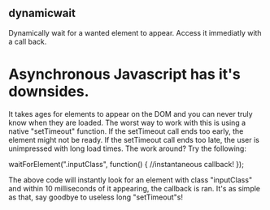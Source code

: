 ## dynamicwait
Dynamically wait for a wanted element to appear. Access it immediatly with a call back.
# Asynchronous Javascript has it's downsides.
It takes ages for elements to appear on the DOM and you can never truly know when they are loaded.
The worst way to work with this is using a native "setTimeout" function.
If the setTimeout call ends too early, the element might not be ready.
If the setTimeout call ends too late, the user is unimpressed with long load times.
The work around? Try the following:

waitForElement(".inputClass", function() {
  //instantaneous callback!
});

The above code will instantly look for an element with class "inputClass"
 and within 10 milliseconds of it appearing, the callback is ran.
 It's as simple as that, say goodbye to useless long "setTimeout"s!

